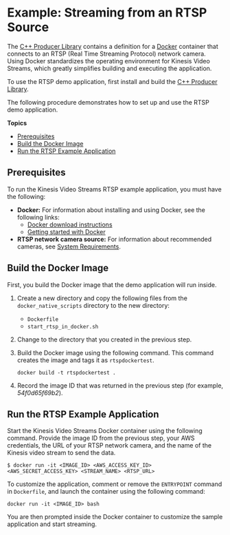 # Example: Streaming from an RTSP Source<a name="examples-rtsp"></a>

The [C\+\+ Producer Library](producer-sdk-cpp.md) contains a definition for a [Docker](https://www.docker.com/) container that connects to an RTSP \(Real Time Streaming Protocol\) network camera\. Using Docker standardizes the operating environment for Kinesis Video Streams, which greatly simplifies building and executing the application\.

To use the RTSP demo application, first install and build the [C\+\+ Producer Library](producer-sdk-cpp.md)\.

The following procedure demonstrates how to set up and use the RTSP demo application\.

**Topics**
+ [Prerequisites](#examples-rtsp-prerequisites)
+ [Build the Docker Image](#examples-rtsp-build)
+ [Run the RTSP Example Application](#examples-rtsp-procedure)

## Prerequisites<a name="examples-rtsp-prerequisites"></a>

To run the Kinesis Video Streams RTSP example application, you must have the following:
+ **Docker:** For information about installing and using Docker, see the following links:
  + [Docker download instructions](https://www.docker.com/community-edition#/download)
  + [Getting started with Docker](https://docs.docker.com/get-started/)
+ **RTSP network camera source:** For information about recommended cameras, see [System Requirements](system-requirements.md)\.

## Build the Docker Image<a name="examples-rtsp-build"></a>

First, you build the Docker image that the demo application will run inside\.

1. Create a new directory and copy the following files from the `docker_native_scripts` directory to the new directory:
   + `Dockerfile`
   + `start_rtsp_in_docker.sh`

1. Change to the directory that you created in the previous step\.

1. Build the Docker image using the following command\. This command creates the image and tags it as `rtspdockertest`\.

   ```
   docker build -t rtspdockertest .
   ```

1. Record the image ID that was returned in the previous step \(for example, *54f0d65f69b2*\)\.

## Run the RTSP Example Application<a name="examples-rtsp-procedure"></a>

Start the Kinesis Video Streams Docker container using the following command\. Provide the image ID from the previous step, your AWS credentials, the URL of your RTSP network camera, and the name of the Kinesis video stream to send the data\.

```
$ docker run -it <IMAGE_ID> <AWS_ACCESS_KEY_ID> <AWS_SECRET_ACCESS_KEY> <STREAM_NAME> <RTSP_URL>
```

To customize the application, comment or remove the `ENTRYPOINT` command in `Dockerfile`, and launch the container using the following command:

```
docker run -it <IMAGE_ID> bash
```

You are then prompted inside the Docker container to customize the sample application and start streaming\.
